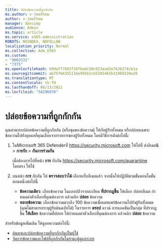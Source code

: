 ```yaml
---
title: ปล่อยข้อความที่ถูกกักกัน
ms.author: v-jmathew
author: v-jmathew
manager: dansimp
audience: Admin
ms.topic: article
ms.service: o365-administration
ROBOTS: NOINDEX, NOFOLLOW
localization_priority: Normal
ms.collection: Adm_O365
ms.custom:
- "9002531"
- "7375"
ms.openlocfilehash: b9daff7b03f34fbadc50c023aad2e7636274cb1a
ms.sourcegitcommit: ab75f66355116e995b3cb5505465b31989339e28
ms.translationtype: MT
ms.contentlocale: th-TH
ms.lasthandoff: 08/13/2021
ms.locfileid: "58296070"
---
```

# <a name="release-quarantined-messages"></a>ปล่อยข้อความที่ถูกกักกัน

คุณสามารถปล่อยข้อความที่ถูกกักกัน (หรือชุดของข้อความ) ให้กับผู้รับทั้งหมด หรือปล่อยเฉพาะข้อความไปยังบุคคลที่คุณเลือกจากรายการของผู้รับทั้งหมด โดยมีวิธีการดังต่อไปนี้:

1. ในMicrosoft 365 Defenderที่ <https://security.microsoft.com> ให้ไปที่ ส่งอีเมล& \> **การกัก** \> **กันการร่วมกัน**

   เมื่อต้องการไปที่หน้า **การ** กักกัน <https://security.microsoft.com/quarantine> โดยตรง ให้ใช้

2. บนหน้า **การ** กักกัน ให้ **ตรวจสอบว่าได้** เลือกแท็บอีเมลแล้ว จากนั้นให้ปฏิบัติตามขั้นตอนใดขั้นตอนหนึ่งต่อไปนี้
   - **ข้อความเดียว**: เลือกข้อความ ในแถบปลิวรายละเอียด **ที่ปรากฏขึ้น** ให้เลือก ปล่อยอีเมล กําหนดค่าตัวเลือกที่คุณต้องการ แล้วคลิก **ปล่อย** ข้อความ
   - **หลายข้อความ**: เลือกข้อความมากถึง 100 ข้อความเพื่อเผยแพร่ข้อความไปยังผู้รับทั้งหมด (คุณไม่สามารถระบุผู้รับต้นฉบับได้) ในรายการ **ดรอป** ดาวน์ การแอคชันเป็นกลุ่ม ที่ปรากฏขึ้น **ให้เลือก** ข้อความที่ปล่อย ให้กําหนดค่าตัวเลือกที่คุณต้องการ แล้วคลิก **ปล่อย** ข้อความ

สำหรับข้อมูลเพิ่มเติม ให้ดูบทความต่อไปนี้:

- [ค้นหาและปล่อยข้อความที่ถูกกักกันเป็นผู้ใช้](https://docs.microsoft.com/microsoft-365/security/office-365-security/find-and-release-quarantined-messages-as-a-user)
- [จัดการข้อความและไฟล์ที่ถูกกักกันในฐานะผู้ดูแลระบบ](https://docs.microsoft.com/microsoft-365/security/office-365-security/manage-quarantined-messages-and-files)
